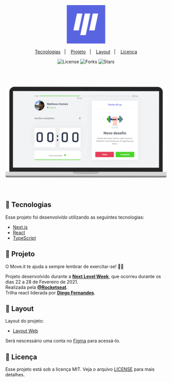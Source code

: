 <p align="center">
  <img alt="Moveit" src="./utills/.github/icon.svg" width="120px">
</p>

<p align="center">
  <a href="#-tecnologias">Tecnologias</a>&nbsp;&nbsp;&nbsp;|&nbsp;&nbsp;&nbsp;
  <a href="#-projeto">Projeto</a>&nbsp;&nbsp;&nbsp;|&nbsp;&nbsp;&nbsp;
  <a href="#-layout">Layout</a>&nbsp;&nbsp;&nbsp;|&nbsp;&nbsp;&nbsp;
  <a href="#-licença">Licença</a>
</p>

<p align="center">
  <img  src="https://img.shields.io/static/v1?label=license&message=MIT&color=%235965E0&labelColor=121214" alt="License">
  
  <img src="https://img.shields.io/github/forks/MatheusGgomes/nlw-04-move.it?label=forks&message=MIT&color=%235965E0&labelColor=121214" alt="Forks">     

  <img src="https://img.shields.io/github/stars/MatheusGgomes/nlw-04-move.it?label=stars&message=MIT&color=%235965E0&labelColor=121214" alt="Stars">
</p>

<br>

<h1 align="center">
    <img alt="Move.it" title="Move.it" src="./utills/.github/moveit.svg" />
</h1>
<br>

## 📌 Tecnologias

Esse projeto foi desenvolvido utilizando as seguintes tecnologias:

- [Next.js](https://nextjs.org/)
- [React](https://reactjs.org)
- [TypeScript](https://www.typescriptlang.org/)

## 📌 Projeto

O Move.it te ajuda a sempre lembrar de exercitar-se! 🤸‍♂️ 

Projeto desenvolvido durante a **[Next Level Week](https://nextlevelweek.com/)**, que ocorreu durante os dias 22 a 28 de Fevereiro de 2021.<br>
Realizada pela **[@Rocketseat](https://github.com/Rocketseat)**.<br> 
Trilha react liderada por  **[Diego Fernandes](https://github.com/diego3g)**.

## 🔖 Layout

Layout do projeto:

- [Layout Web](https://www.figma.com/file/ge20pu3ofMOKoliUyKx1Nl/Move.it-1.0) 

Será nescessário uma conta no [Figma](http://figma.com/) para acessá-lo.

## 📝 Licença

Esse projeto está sob a licença MIT. Veja o arquivo [LICENSE](LICENSE.md) para mais detalhes.

